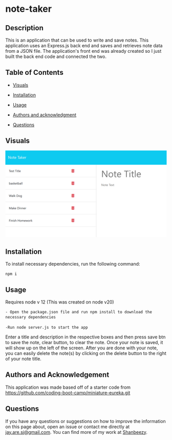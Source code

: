 # note-taker


## Description

This is an application that can be used to write and save notes. This application uses an Express.js back end and saves and retrieves note data from a JSON file. The application's front end was already created so I just built the back end code and connected the two.

## Table of Contents

* [Visuals](#visuals)

* [Installation](#installation)

* [Usage](#usage)

* [Authors and acknowledgment](#authorsandacknowledgment)

* [Questions](questions)

## Visuals

![Note Taker Screenshot](<Screenshot 2024-04-27 232611.png>)

## Installation

To install necessary dependencies, run the following command:

```
npm i
```

## Usage

Requires node v 12 (This was created on node v20) 

    - Open the package.json file and run npm install to download the necessary dependencies 

    -Run node server.js to start the app
     
Enter a title and description in the respective boxes and then press save btn to save the note, clear button, to clear the note. Once your note is saved, it will show up on the left of the screen. After you are done with your note, you can easily delete the note(s) by clicking on the delete button to the right of your note title.

## Authors and Acknowledgement
This application was made based off of a starter code from https://github.com/coding-boot-camp/miniature-eureka.git

## Questions

If you have any questions or suggestions on how to improve the information on this page about, open an issue or contact me directly at jay.are.sj@gmail.com. You can find more of my work at [Shanbeezy](https://github.com/Shanbeezy/).
